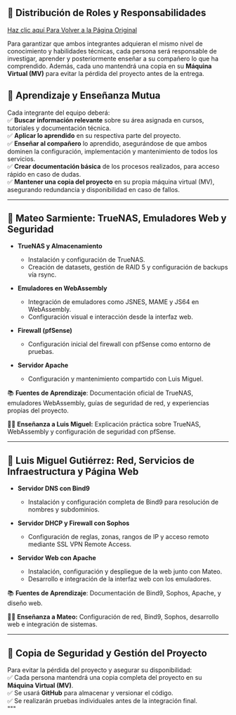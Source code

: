 ## 📌 Distribución de Roles y Responsabilidades  

<a href="https://github.com/ImDeathWis/Proyecto-pagina-emulacion./blob/main/README.md" target="_blank">Haz clic aquí Para Volver a la Página Original</a>

Para garantizar que ambos integrantes adquieran el mismo nivel de conocimiento y habilidades técnicas, cada persona será responsable de investigar, aprender y posteriormente enseñar a su compañero lo que ha comprendido. Además, cada uno mantendrá una copia en su **Máquina Virtual (MV)** para evitar la pérdida del proyecto antes de la entrega.  

## 🔄 Aprendizaje y Enseñanza Mutua  
Cada integrante del equipo deberá:  
✅ **Buscar información relevante** sobre su área asignada en cursos, tutoriales y documentación técnica.  
✅ **Aplicar lo aprendido** en su respectiva parte del proyecto.  
✅ **Enseñar al compañero** lo aprendido, asegurándose de que ambos dominen la configuración, implementación y mantenimiento de todos los servicios.  
✅ **Crear documentación básica** de los procesos realizados, para acceso rápido en caso de dudas.  
✅ **Mantener una copia del proyecto** en su propia máquina virtual (MV), asegurando redundancia y disponibilidad en caso de fallos.  

---

## 👥 Mateo Sarmiente: TrueNAS, Emuladores Web y Seguridad

- **TrueNAS y Almacenamiento**  
  - Instalación y configuración de TrueNAS.  
  - Creación de datasets, gestión de RAID 5 y configuración de backups vía rsync.  

- **Emuladores en WebAssembly**  
  - Integración de emuladores como JSNES, MAME y JS64 en WebAssembly.  
  - Configuración visual e interacción desde la interfaz web.  

- **Firewall (pfSense)**  
  - Configuración inicial del firewall con pfSense como entorno de pruebas.  

- **Servidor Apache**  
  - Configuración y mantenimiento compartido con Luis Miguel.  

📚 **Fuentes de Aprendizaje**: Documentación oficial de TrueNAS, emuladores WebAssembly, guías de seguridad de red, y experiencias propias del proyecto.

🧑‍🏫 **Enseñanza a Luis Miguel:** Explicación práctica sobre TrueNAS, WebAssembly y configuración de seguridad con pfSense.

---

## 👥 Luis Miguel Gutiérrez: Red, Servicios de Infraestructura y Página Web

- **Servidor DNS con Bind9**  
  - Instalación y configuración completa de Bind9 para resolución de nombres y subdominios.  

- **Servidor DHCP y Firewall con Sophos**  
  - Configuración de reglas, zonas, rangos de IP y acceso remoto mediante SSL VPN Remote Access.  

- **Servidor Web con Apache**  
  - Instalación, configuración y despliegue de la web junto con Mateo.  
  - Desarrollo e integración de la interfaz web con los emuladores.  

📚 **Fuentes de Aprendizaje**: Documentación de Bind9, Sophos, Apache, y diseño web.  

🧑‍🏫 **Enseñanza a Mateo:** Configuración de red, Bind9, Sophos, desarrollo web e integración de sistemas.

---

## 📂 Copia de Seguridad y Gestión del Proyecto  
Para evitar la pérdida del proyecto y asegurar su disponibilidad:  
✅ Cada persona mantendrá una copia completa del proyecto en su **Máquina Virtual (MV)**.  
✅ Se usará **GitHub** para almacenar y versionar el código.  
✅ Se realizarán pruebas individuales antes de la integración final.  
"""
